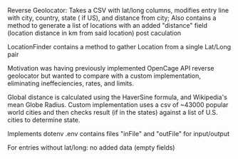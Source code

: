 Reverse Geolocator: Takes a CSV with lat/long columns, modifies entry line with city, country, state ( if US), and distance from city;
Also contains a method to generate a list of locations with an added "distance" field (location distance in km from said location) post caculation 

LocationFinder contains a method to gather Location from a single Lat/Long pair


Motivation was having previously implemented OpenCage API reverse geolocator but wanted to compare with a custom implementation, eliminating ineffeciencies, rates, and limits.

Global distance is calculated using the HaverSine formula, and Wikipedia's mean Globe Radius.
Custom implementation uses a csv of ~43000 popular world cities and then checks result (if in the states) against a list of U.S. cities to determine state.

Implements dotenv 
.env contains files "inFile" and "outFile" for input/output

For entries without lat/long: no added data (empty fields)
